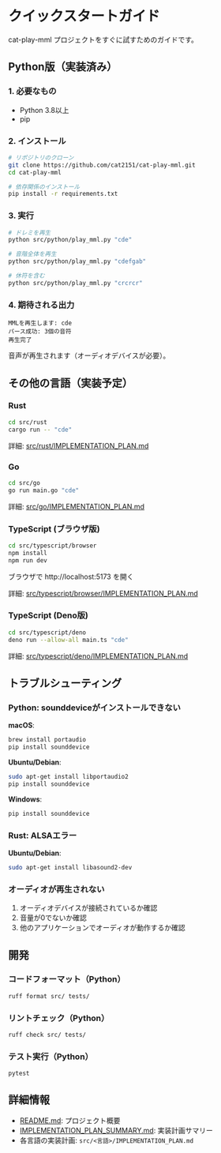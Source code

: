 # クイックスタートガイド

cat-play-mml プロジェクトをすぐに試すためのガイドです。

## Python版（実装済み）

### 1. 必要なもの

- Python 3.8以上
- pip

### 2. インストール

```bash
# リポジトリのクローン
git clone https://github.com/cat2151/cat-play-mml.git
cd cat-play-mml

# 依存関係のインストール
pip install -r requirements.txt
```

### 3. 実行

```bash
# ドレミを再生
python src/python/play_mml.py "cde"

# 音階全体を再生
python src/python/play_mml.py "cdefgab"

# 休符を含む
python src/python/play_mml.py "crcrcr"
```

### 4. 期待される出力

```
MMLを再生します: cde
パース成功: 3個の音符
再生完了
```

音声が再生されます（オーディオデバイスが必要）。

## その他の言語（実装予定）

### Rust

```bash
cd src/rust
cargo run -- "cde"
```

詳細: [src/rust/IMPLEMENTATION_PLAN.md](../src/rust/IMPLEMENTATION_PLAN.md)

### Go

```bash
cd src/go
go run main.go "cde"
```

詳細: [src/go/IMPLEMENTATION_PLAN.md](../src/go/IMPLEMENTATION_PLAN.md)

### TypeScript (ブラウザ版)

```bash
cd src/typescript/browser
npm install
npm run dev
```

ブラウザで http://localhost:5173 を開く

詳細: [src/typescript/browser/IMPLEMENTATION_PLAN.md](../src/typescript/browser/IMPLEMENTATION_PLAN.md)

### TypeScript (Deno版)

```bash
cd src/typescript/deno
deno run --allow-all main.ts "cde"
```

詳細: [src/typescript/deno/IMPLEMENTATION_PLAN.md](../src/typescript/deno/IMPLEMENTATION_PLAN.md)

## トラブルシューティング

### Python: sounddeviceがインストールできない

**macOS**:
```bash
brew install portaudio
pip install sounddevice
```

**Ubuntu/Debian**:
```bash
sudo apt-get install libportaudio2
pip install sounddevice
```

**Windows**:
```bash
pip install sounddevice
```

### Rust: ALSAエラー

**Ubuntu/Debian**:
```bash
sudo apt-get install libasound2-dev
```

### オーディオが再生されない

1. オーディオデバイスが接続されているか確認
2. 音量が0でないか確認
3. 他のアプリケーションでオーディオが動作するか確認

## 開発

### コードフォーマット（Python）

```bash
ruff format src/ tests/
```

### リントチェック（Python）

```bash
ruff check src/ tests/
```

### テスト実行（Python）

```bash
pytest
```

## 詳細情報

- [README.md](../README.md): プロジェクト概要
- [IMPLEMENTATION_PLAN_SUMMARY.md](../src/IMPLEMENTATION_PLAN_SUMMARY.md): 実装計画サマリー
- 各言語の実装計画: `src/<言語>/IMPLEMENTATION_PLAN.md`
